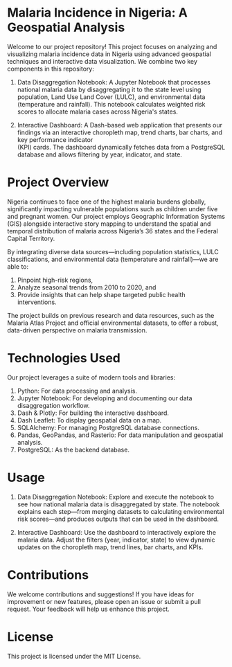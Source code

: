 # Malaria Incidence in Nigeria: A Geospatial Analysis
Welcome to our project repository! This project focuses on analyzing and visualizing malaria incidence data in Nigeria using advanced geospatial techniques and interactive data visualization. We combine two key components in this repository:

1. Data Disaggregation Notebook: A Jupyter Notebook that processes national malaria data by disaggregating it to the state level using population, Land Use Land Cover (LULC), 
   and environmental data (temperature and rainfall). This notebook calculates weighted risk scores to allocate malaria cases across Nigeria's states.

2. Interactive Dashboard: A Dash-based web application that presents our findings via an interactive choropleth map, trend charts, bar charts, and key performance indicator   
   (KPI) cards. The dashboard dynamically fetches data from a PostgreSQL database and allows filtering by year, indicator, and state.




# Project Overview
Nigeria continues to face one of the highest malaria burdens globally, significantly impacting vulnerable populations such as children under five and pregnant women. Our project employs Geographic Information Systems (GIS) alongside interactive story mapping to understand the spatial and temporal distribution of malaria across Nigeria’s 36 states and the Federal Capital Territory.

By integrating diverse data sources—including population statistics, LULC classifications, and environmental data (temperature and rainfall)—we are able to:

1. Pinpoint high-risk regions,
2. Analyze seasonal trends from 2010 to 2020, and
3. Provide insights that can help shape targeted public health interventions.
   
The project builds on previous research and data resources, such as the Malaria Atlas Project and official environmental datasets, to offer a robust, data-driven perspective on malaria transmission.

# Technologies Used
Our project leverages a suite of modern tools and libraries:

1. Python: For data processing and analysis.
2. Jupyter Notebook: For developing and documenting our data disaggregation workflow.
3. Dash & Plotly: For building the interactive dashboard.
4. Dash Leaflet: To display geospatial data on a map.
5. SQLAlchemy: For managing PostgreSQL database connections.
6. Pandas, GeoPandas, and Rasterio: For data manipulation and geospatial analysis.
7. PostgreSQL: As the backend database.

# Usage
1. Data Disaggregation Notebook:
   Explore and execute the notebook to see how national malaria data is disaggregated by state. The notebook explains each step—from merging datasets to calculating 
   environmental risk scores—and produces outputs that can be used in the dashboard.

2. Interactive Dashboard:
   Use the dashboard to interactively explore the malaria data. Adjust the filters (year, indicator, state) to view dynamic updates on the choropleth map, trend lines, bar      charts, and KPIs.

# Contributions
We welcome contributions and suggestions! If you have ideas for improvement or new features, please open an issue or submit a pull request. Your feedback will help us enhance this project.

# License
This project is licensed under the MIT License. 
